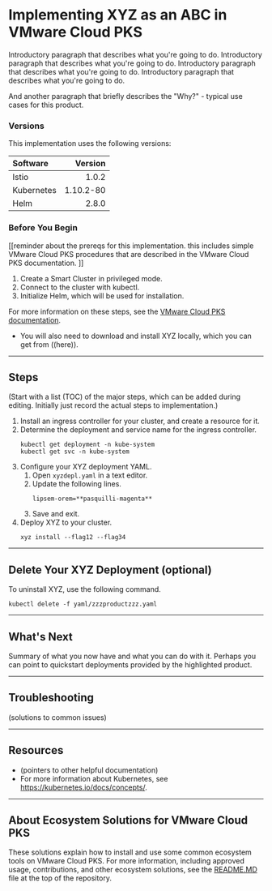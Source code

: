 # Implementing XYZ as an ABC in VMware Cloud PKS
Introductory paragraph that describes what you're going to do. Introductory paragraph that describes what you're going to do. Introductory paragraph that describes what you're going to do. Introductory paragraph that describes what you're going to do. 

And another paragraph that briefly describes the "Why?" - typical use cases for this product.

### Versions
This implementation uses the following versions:  

| Software | Version |
| :------ | ---: |
| Istio      | 1.0.2 |
| Kubernetes | 1.10.2-80 |
| Helm | 2.8.0 |


### Before You Begin
[[reminder about the prereqs for this implementation. this includes simple VMware Cloud PKS procedures that are described in the VMware Cloud PKS documentation. ]]
1. Create a Smart Cluster in privileged mode. 
2. Connect to the cluster with kubectl.
3. Initialize Helm, which will be used for installation.

For more information on these steps, see the [VMware Cloud PKS documentation](https://docs.vmware.com/en/VMware-Kubernetes-Engine/index.html).

- You will also need to download and install XYZ locally, which you can get from ((here)).  

---
## Steps
(Start with a list (TOC) of the major steps, which can be added during editing. Initially just record the actual steps to implementation.)

1. Install an ingress controller for your cluster, and create a resource for it.
2. Determine the deployment and service name for the ingress controller.
   ```
   kubectl get deployment -n kube-system
   kubectl get svc -n kube-system
   ```
3. Configure your XYZ deployment YAML.
    1. Open ```xyzdepl.yaml``` in a text editor.
    2. Update the following lines.
       ```
       lipsem-orem=**pasquilli-magenta**
       ```
    3. Save and exit.
4. Deploy XYZ to your cluster.
   ```
   xyz install --flag12 --flag34
   ```

---
## Delete Your XYZ Deployment (optional)
To uninstall XYZ, use the following command.
```
kubectl delete -f yaml/zzzproductzzz.yaml
```  

---
## What's Next
Summary of what you now have and what you can do with it.
Perhaps you can point to quickstart deployments provided by the highlighted product.  

---
## Troubleshooting
(solutions to common issues)  

---
## Resources
- (pointers to other helpful documentation)
- For more information about Kubernetes, see https://kubernetes.io/docs/concepts/.  

---
## About Ecosystem Solutions for VMware Cloud PKS
These solutions explain how to install and use some common ecosystem tools on VMware Cloud PKS. For more information, including approved usage, contributions, and other ecosystem solutions, see the [README.MD](../README.MD) file at the top of the repository.
